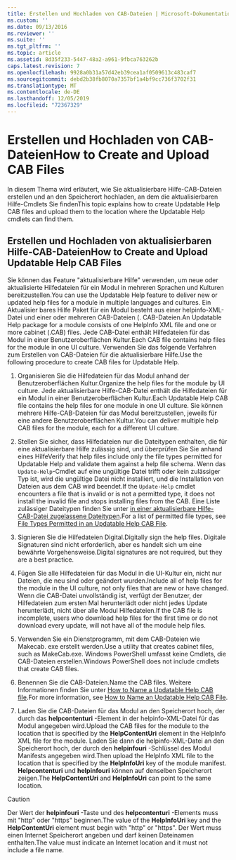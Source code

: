 ```yaml
---
title: Erstellen und Hochladen von CAB-Dateien | Microsoft-Dokumentation
ms.custom: ''
ms.date: 09/13/2016
ms.reviewer: ''
ms.suite: ''
ms.tgt_pltfrm: ''
ms.topic: article
ms.assetid: 8d35f233-5447-48a2-a961-9fbca763262b
caps.latest.revision: 7
ms.openlocfilehash: 9928a0b31a57d42eb39cea1af0509613c483caf7
ms.sourcegitcommit: debd2b38fb8070a7357bf1a4bf9cc736f3702f31
ms.translationtype: MT
ms.contentlocale: de-DE
ms.lasthandoff: 12/05/2019
ms.locfileid: "72367329"
---
```

# <a name="how-to-create-and-upload-cab-files"></a><span data-ttu-id="0259a-102">Erstellen und Hochladen von CAB-Dateien</span><span class="sxs-lookup"><span data-stu-id="0259a-102">How to Create and Upload CAB Files</span></span>

<span data-ttu-id="0259a-103">In diesem Thema wird erläutert, wie Sie aktualisierbare Hilfe-CAB-Dateien erstellen und an den Speicherort hochladen, an dem die aktualisierbaren Hilfe-Cmdlets Sie finden</span><span class="sxs-lookup"><span data-stu-id="0259a-103">This topic explains how to create Updatable Help CAB files and upload them to the location where the Updatable Help cmdlets can find them.</span></span>

## <a name="how-to-create-and-upload-updatable-help-cab-files"></a><span data-ttu-id="0259a-104">Erstellen und Hochladen von aktualisierbaren Hilfe-CAB-Dateien</span><span class="sxs-lookup"><span data-stu-id="0259a-104">How to Create and Upload Updatable Help CAB Files</span></span>

<span data-ttu-id="0259a-105">Sie können das Feature "aktualisierbare Hilfe" verwenden, um neue oder aktualisierte Hilfedateien für ein Modul in mehreren Sprachen und Kulturen bereitzustellen.</span><span class="sxs-lookup"><span data-stu-id="0259a-105">You can use the Updatable Help feature to deliver new or updated help files for a module in multiple languages and cultures.</span></span> <span data-ttu-id="0259a-106">Ein Aktualisier bares Hilfe Paket für ein Modul besteht aus einer helpinfo-XML-Datei und einer oder mehreren CAB-Dateien (. CAB-Dateien.</span><span class="sxs-lookup"><span data-stu-id="0259a-106">An Updatable Help package for a module consists of one HelpInfo XML file and one or more cabinet (.CAB) files.</span></span> <span data-ttu-id="0259a-107">Jede CAB-Datei enthält Hilfedateien für das Modul in einer Benutzeroberflächen Kultur.</span><span class="sxs-lookup"><span data-stu-id="0259a-107">Each CAB file contains help files for the module in one UI culture.</span></span> <span data-ttu-id="0259a-108">Verwenden Sie das folgende Verfahren zum Erstellen von CAB-Dateien für die aktualisierbare Hilfe.</span><span class="sxs-lookup"><span data-stu-id="0259a-108">Use the following procedure to create CAB files for Updatable Help.</span></span>

1. <span data-ttu-id="0259a-109">Organisieren Sie die Hilfedateien für das Modul anhand der Benutzeroberflächen Kultur.</span><span class="sxs-lookup"><span data-stu-id="0259a-109">Organize the help files for the module by UI culture.</span></span> <span data-ttu-id="0259a-110">Jede aktualisierbare Hilfe-CAB-Datei enthält die Hilfedateien für ein Modul in einer Benutzeroberflächen Kultur.</span><span class="sxs-lookup"><span data-stu-id="0259a-110">Each Updatable Help CAB file contains the help files for one module in one UI culture.</span></span> <span data-ttu-id="0259a-111">Sie können mehrere Hilfe-CAB-Dateien für das Modul bereitzustellen, jeweils für eine andere Benutzeroberflächen Kultur.</span><span class="sxs-lookup"><span data-stu-id="0259a-111">You can deliver multiple help CAB files for the module, each for a different UI culture.</span></span>

2. <span data-ttu-id="0259a-112">Stellen Sie sicher, dass Hilfedateien nur die Dateitypen enthalten, die für eine aktualisierbare Hilfe zulässig sind, und überprüfen Sie Sie anhand eines Hilfe</span><span class="sxs-lookup"><span data-stu-id="0259a-112">Verify that help files include only the file types permitted for Updatable Help and validate them against a help file schema.</span></span> <span data-ttu-id="0259a-113">Wenn das `Update-Help`-Cmdlet auf eine ungültige Datei trifft oder kein zulässiger Typ ist, wird die ungültige Datei nicht installiert, und die Installation von Dateien aus dem CAB wird beendet.</span><span class="sxs-lookup"><span data-stu-id="0259a-113">If the `Update-Help` cmdlet encounters a file that is invalid or is not a permitted type, it does not install the invalid file and stops installing files from the CAB.</span></span> <span data-ttu-id="0259a-114">Eine Liste zulässiger Dateitypen finden Sie unter [in einer aktualisierbare Hilfe-CAB-Datei zugelassene Dateitypen](./file-types-permitted-in-an-updatable-help-cab-file.md).</span><span class="sxs-lookup"><span data-stu-id="0259a-114">For a list of permitted file types, see [File Types Permitted in an Updatable Help CAB File](./file-types-permitted-in-an-updatable-help-cab-file.md).</span></span>

3. <span data-ttu-id="0259a-115">Signieren Sie die Hilfedateien Digital.</span><span class="sxs-lookup"><span data-stu-id="0259a-115">Digitally sign the help files.</span></span> <span data-ttu-id="0259a-116">Digitale Signaturen sind nicht erforderlich, aber es handelt sich um eine bewährte Vorgehensweise.</span><span class="sxs-lookup"><span data-stu-id="0259a-116">Digital signatures are not required, but they are a best practice.</span></span>

4. <span data-ttu-id="0259a-117">Fügen Sie alle Hilfedateien für das Modul in die UI-Kultur ein, nicht nur Dateien, die neu sind oder geändert wurden.</span><span class="sxs-lookup"><span data-stu-id="0259a-117">Include all of help files for the module in the UI culture, not only files that are new or have changed.</span></span> <span data-ttu-id="0259a-118">Wenn die CAB-Datei unvollständig ist, verfügt der Benutzer, der Hilfedateien zum ersten Mal herunterlädt oder nicht jedes Update herunterlädt, nicht über alle Modul Hilfedateien.</span><span class="sxs-lookup"><span data-stu-id="0259a-118">If the CAB file is incomplete, users who download help files for the first time or do not download every update, will not have all of the module help files.</span></span>

5. <span data-ttu-id="0259a-119">Verwenden Sie ein Dienstprogramm, mit dem CAB-Dateien wie Makecab. exe erstellt werden.</span><span class="sxs-lookup"><span data-stu-id="0259a-119">Use a utility that creates cabinet files, such as MakeCab.exe.</span></span> <span data-ttu-id="0259a-120">Windows PowerShell umfasst keine Cmdlets, die CAB-Dateien erstellen.</span><span class="sxs-lookup"><span data-stu-id="0259a-120">Windows PowerShell does not include cmdlets that create CAB files.</span></span>

6. <span data-ttu-id="0259a-121">Benennen Sie die CAB-Dateien.</span><span class="sxs-lookup"><span data-stu-id="0259a-121">Name the CAB files.</span></span> <span data-ttu-id="0259a-122">Weitere Informationen finden Sie unter [How to Name a Updatable Help CAB file](./how-to-name-an-updatable-help-cab-file.md).</span><span class="sxs-lookup"><span data-stu-id="0259a-122">For more information, see [How to Name an Updatable Help CAB File](./how-to-name-an-updatable-help-cab-file.md).</span></span>

7. <span data-ttu-id="0259a-123">Laden Sie die CAB-Dateien für das Modul an den Speicherort hoch, der durch das **helpcontenturi** -Element in der helpinfo-XML-Datei für das Modul angegeben wird.</span><span class="sxs-lookup"><span data-stu-id="0259a-123">Upload the CAB files for the module to the location that is specified by the **HelpContentUri** element in the HelpInfo XML file for the module.</span></span> <span data-ttu-id="0259a-124">Laden Sie dann die helpinfo-XML-Datei an den Speicherort hoch, der durch den **helpinfouri** -Schlüssel des Modul Manifests angegeben wird.</span><span class="sxs-lookup"><span data-stu-id="0259a-124">Then upload the HelpInfo XML file to the location that is specified by the **HelpInfoUri** key of the module manifest.</span></span> <span data-ttu-id="0259a-125">**Helpcontenturi** und **helpinfouri** können auf denselben Speicherort zeigen.</span><span class="sxs-lookup"><span data-stu-id="0259a-125">The **HelpContentUri** and **HelpInfoUri** can point to the same location.</span></span>

> [!CAUTION]
> <span data-ttu-id="0259a-126">Der Wert der **helpinfouri** -Taste und des **helpcontenturi** -Elements muss mit "http" oder "https" beginnen.</span><span class="sxs-lookup"><span data-stu-id="0259a-126">The value of the **HelpInfoUri** key and the **HelpContentUri** element must begin with "http" or "https".</span></span> <span data-ttu-id="0259a-127">Der Wert muss einen Internet Speicherort angeben und darf keinen Dateinamen enthalten.</span><span class="sxs-lookup"><span data-stu-id="0259a-127">The value must indicate an Internet location and it must not include a file name.</span></span>
